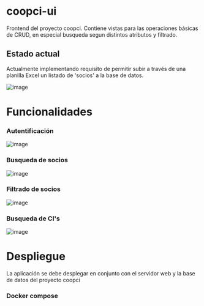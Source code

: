 # coopci-ui

Frontend del proyecto coopci. Contiene vistas para las operaciones básicas de CRUD, en especial busqueda segun distintos atributos y filtrado.

## Estado actual
Actualmente implementando requisito de permitir subir a través de una planilla Excel un listado de 'socios' a la base de datos.

![image](https://user-images.githubusercontent.com/53882048/154560929-9f54e700-6655-4e71-b58b-254869e443b2.png)




# Funcionalidades

### Autentificación
![image](https://user-images.githubusercontent.com/53882048/154561736-6cf48b1b-b788-423f-9071-1b0f4b71d583.png)

### Busqueda de socios
![image](https://user-images.githubusercontent.com/53882048/154562309-a787e91e-f7a1-4ba6-844c-2e5a94188b9c.png)

### Filtrado de socios
![image](https://user-images.githubusercontent.com/53882048/154562495-aaa34e10-6a17-49f8-b139-33697ec30090.png)

### Busqueda de CI's
![image](https://user-images.githubusercontent.com/53882048/154562956-d3ffcf76-5dbb-457d-942c-4b64abcd95d5.png)


# Despliegue

La aplicación se debe desplegar en conjunto con el servidor web y la base de datos del proyecto coopci

### Docker compose
